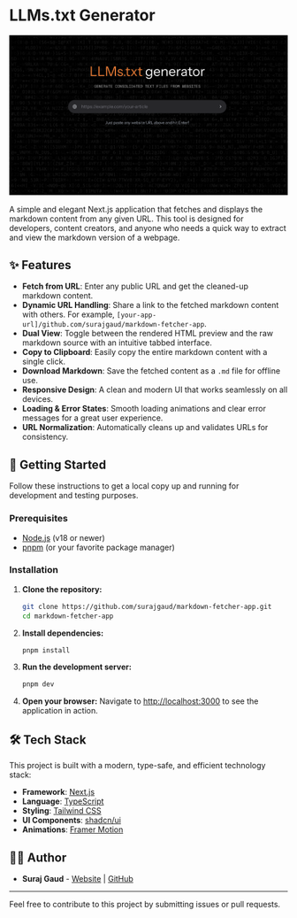 # LLMs.txt Generator

![Markdown Fetcher App](/public/og-image.png)

A simple and elegant Next.js application that fetches and displays the markdown content from any given URL. This tool is designed for developers, content creators, and anyone who needs a quick way to extract and view the markdown version of a webpage.

## ✨ Features

- **Fetch from URL**: Enter any public URL and get the cleaned-up markdown content.
- **Dynamic URL Handling**: Share a link to the fetched markdown content with others. For example, `[your-app-url]/github.com/surajgaud/markdown-fetcher-app`.
- **Dual View**: Toggle between the rendered HTML preview and the raw markdown source with an intuitive tabbed interface.
- **Copy to Clipboard**: Easily copy the entire markdown content with a single click.
- **Download Markdown**: Save the fetched content as a `.md` file for offline use.
- **Responsive Design**: A clean and modern UI that works seamlessly on all devices.
- **Loading & Error States**: Smooth loading animations and clear error messages for a great user experience.
- **URL Normalization**: Automatically cleans up and validates URLs for consistency.

## 🚀 Getting Started

Follow these instructions to get a local copy up and running for development and testing purposes.

### Prerequisites

- [Node.js](https://nodejs.org/en/) (v18 or newer)
- [pnpm](https://pnpm.io/installation) (or your favorite package manager)

### Installation

1.  **Clone the repository:**
    ```sh
    git clone https://github.com/surajgaud/markdown-fetcher-app.git
    cd markdown-fetcher-app
    ```

2.  **Install dependencies:**
    ```sh
    pnpm install
    ```

3.  **Run the development server:**
    ```sh
    pnpm dev
    ```

4.  **Open your browser:**
    Navigate to [http://localhost:3000](http://localhost:3000) to see the application in action.

## 🛠️ Tech Stack

This project is built with a modern, type-safe, and efficient technology stack:

- **Framework**: [Next.js](https://nextjs.org/)
- **Language**: [TypeScript](https://www.typescriptlang.org/)
- **Styling**: [Tailwind CSS](https://tailwindcss.com/)
- **UI Components**: [shadcn/ui](https://ui.shadcn.com/)
- **Animations**: [Framer Motion](https://www.framer.com/motion/)

## 👨‍💻 Author

- **Suraj Gaud** - [Website](https://surajgaud.com) | [GitHub](https://github.com/surajgaud)

---

Feel free to contribute to this project by submitting issues or pull requests.
